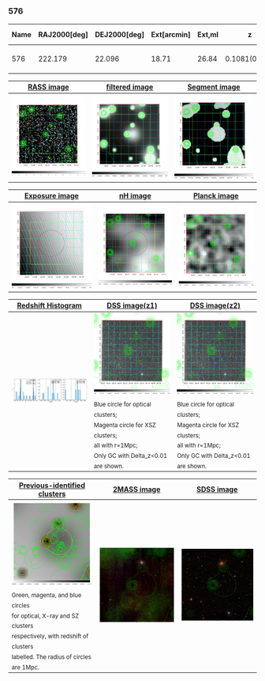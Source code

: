 <div STYLE="page-break-after: always;"></div>

### 576

|Name|RAJ2000[deg]|DEJ2000[deg] |Ext[arcmin]| Ext,ml | z | z_src| C|GC(XSZ,Delta_z<0.01)| GC(OPT,Delta_z<0.01)|GC| R_sig[arcmin] | R500[arcmin] | R500[Mpc]| CRsig[c/s] | CR500[c/s] |L500[1E44 erg/s]|F500[1E-12 erg/s/cm^2]| M500[1E14 Msun]|Tx[keV]|Cnt_sig|Beta|Rc[arcmin]|Comment|Alias|
|---|---|---|---|---|---|------|---|--------|---------|----------|---|---|---|---|---|---|---|---|---|---|---|---|---|---|
|576| 222.179| 22.096| 18.71| 26.84| 0.1081(0.006)| z1,| G| -| -| C, N, W| 12.212| 6.160| 0.730| 0.070(0.033)| 0.065(0.031)| 0.363(0.153)| 1.213(0.510)| 1.23(0.26)| 2.51(0.34)| 41.0| 0.693(-0.141+0.194)| 5.422(-1.358+1.541)| -| t573|

|[RASS image](../image/576/576_img.pdf)|[filtered image](../image/576/576_fil.pdf)|[Segment image](../image/576/576_seg.pdf)|
|-------------------|--------------------|-------------------|
| <img src="../image/576/576_img.png" width="300">  | <img src="../image/576/576_fil.png" width="300">   | <img src="../image/576/576_seg.png" width="300">  |

|[Exposure image](../image/576/576_mex.pdf)| [nH image](../image/576/576_nh.pdf)| [Planck image](../image/576/576_p.pdf)|
|-------------------|--------------------|-------------------|
|<img src="../image/576/576_mex.png" width="300">   | <img src="../image/576/576_nh.png" width="300">    | <img src="../image/576/576_p.png" width="300"> |

|[Redshift Histogram](../image/576/576_zg.pdf) | [DSS image(z1)](../image/576/576_dss_z1.pdf)      |  [DSS image(z2)](../image/576/576_dss_z2.pdf)    |
|-------------------|--------------------|-------------------|
|<img src="../image/576/576_zg.png" width="300"> |<img src="../image/576/576_dss_z1.png" width="300"> <sub><br>Blue circle for optical clusters; <br>Magenta circle for XSZ clusters; <br>all with r=1Mpc; <br>Only GC with Delta_z<0.01 are shown. </sub>| <img src="../image/576/576_dss_z2.png" width="300"><sub><br>Blue circle for optical clusters; <br>Magenta circle for XSZ clusters; <br>all with r=1Mpc; <br>Only GC with Delta_z<0.01 are shown. </sub> |

|[Previous-identified clusters](../image/576/576_gc.pdf) | [2MASS image](../image/576/576_2mass.pdf)      |[SDSS image](../image/576/576_sdss.pdf)   |
|-------------------|-------------------|-------------------|
|<img src=../image/576/576_gc.png width="300"> <br><sub>Green, magenta, and blue circles <br>for optical, X-ray and SZ clusters <br>respectively, with redshift of clusters <br>labelled. The radius of circles <br>are 1Mpc.</sub>|<img src="../image/576/576_2mass.png" width="300">  | <img src="../image/576/576_sdss.png" width="300">  |




